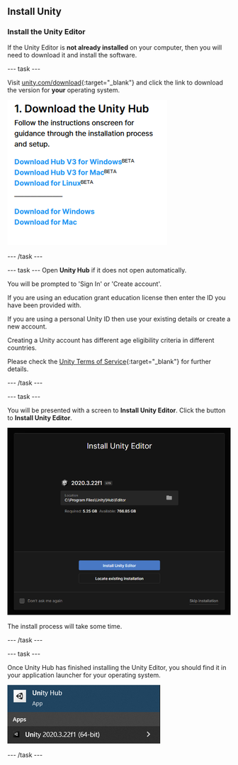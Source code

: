 ## Install Unity

### Install the Unity Editor

If the Unity Editor is **not already installed** on your computer, then you will need to download it and install the software.

--- task ---

Visit [unity.com/download](https://unity.com/download){:target="_blank"} and click the link to download the version for **your** operating system.

![The 'download for' links shown for Windows, Mac, and Linux.](images/install_download_links.png)

--- /task ---

--- task ---
Open **Unity Hub** if it does not open automatically.

You will be prompted to 'Sign In' or 'Create account'.

If you are using an education grant education license then enter the ID you have been provided with.

If you are using a personal Unity ID then use your existing details or create a new account.

Creating a Unity account has different age eligibility criteria in different countries. 

Please check the [Unity Terms of Service](https://unity3d.com/legal/terms-of-service){:target="_blank"} for further details. 

--- /task ---

--- task ---

 You will be presented with a screen to **Install Unity Editor**. Click the button to **Install Unity Editor**.

![Splash screen with a button at the bottom to 'Install Unity Editor'.](images/install_editor_install.png)

The install process will take some time.

--- /task ---

--- task ---

Once Unity Hub has finished installing the Unity Editor, you should find it in your application launcher for your operating system.

![Windows application launcher with Unity shown.](images/install_application_launcher.png)

--- /task ---

